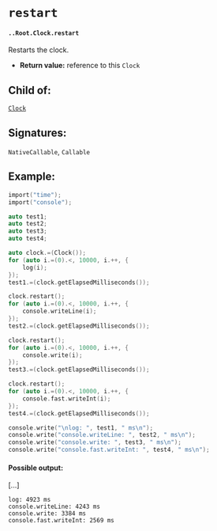 # `restart`

#### `..Root.Clock.restart`

Restarts the clock.

* **Return value:** reference to this `Clock`

## Child of:

[`Clock`](docs..Root.Clock.md)

## Signatures:

`NativeCallable`, `Callable`


## Example:

```c
import("time");
import("console");

auto test1;
auto test2;
auto test3;
auto test4;

auto clock.=(Clock());
for (auto i.=(0).<, 10000, i.++, {
    log(i);
});
test1.=(clock.getElapsedMilliseconds());

clock.restart();
for (auto i.=(0).<, 10000, i.++, {
    console.writeLine(i);
});
test2.=(clock.getElapsedMilliseconds());

clock.restart();
for (auto i.=(0).<, 10000, i.++, {
    console.write(i);
});
test3.=(clock.getElapsedMilliseconds());

clock.restart();
for (auto i.=(0).<, 10000, i.++, {
    console.fast.writeInt(i);
});
test4.=(clock.getElapsedMilliseconds());

console.write("\nlog: ", test1, " ms\n");
console.write("console.writeLine: ", test2, " ms\n");
console.write("console.write: ", test3, " ms\n");
console.write("console.fast.writeInt: ", test4, " ms\n");
```

#### Possible output:

[...]

```
log: 4923 ms
console.writeLine: 4243 ms
console.write: 3384 ms
console.fast.writeInt: 2569 ms
```